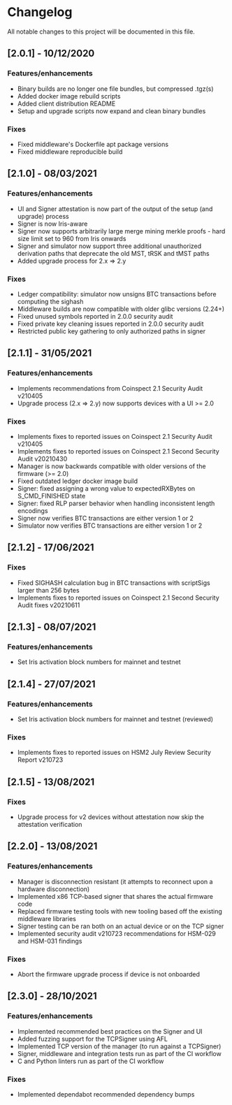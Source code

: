 # Changelog
All notable changes to this project will be documented in this file.

## [2.0.1] - 10/12/2020

### Features/enhancements

- Binary builds are no longer one file bundles, but compressed .tgz(s)
- Added docker image rebuild scripts
- Added client distribution README
- Setup and upgrade scripts now expand and clean binary bundles

### Fixes

- Fixed middleware's Dockerfile apt package versions
- Fixed middleware reproducible build

## [2.1.0] - 08/03/2021

### Features/enhancements

- UI and Signer attestation is now part of the output of the setup (and upgrade) process
- Signer is now Iris-aware
- Signer now supports arbitrarily large merge mining merkle proofs - hard size limit set to 960 from Iris onwards
- Signer and simulator now support three additional unauthorized derivation paths that deprecate the old MST, tRSK and tMST paths
- Added upgrade process for 2.x => 2.y

### Fixes

- Ledger compatibility: simulator now unsigns BTC transactions before computing the sighash 
- Middleware builds are now compatible with older glibc versions (2.24+)
- Fixed unused symbols reported in 2.0.0 security audit
- Fixed private key cleaning issues reported in 2.0.0 security audit
- Restricted public key gathering to only authorized paths in signer

## [2.1.1] - 31/05/2021

### Features/enhancements

- Implements recommendations from Coinspect 2.1 Security Audit v210405
- Upgrade process (2.x => 2.y) now supports devices with a UI >= 2.0

### Fixes

- Implements fixes to reported issues on Coinspect 2.1 Security Audit v210405
- Implements fixes to reported issues on Coinspect 2.1 Second Security Audit v20210430
- Manager is now backwards compatible with older versions of the firmware (>= 2.0)
- Fixed outdated ledger docker image build
- Signer: fixed assigning a wrong value to expectedRXBytes on S_CMD_FINISHED state
- Signer: fixed RLP parser behavior when handling inconsistent length encodings
- Signer now verifies BTC transactions are either version 1 or 2
- Simulator now verifies BTC transactions are either version 1 or 2

## [2.1.2] - 17/06/2021

### Fixes

- Fixed SIGHASH calculation bug in BTC transactions with scriptSigs larger than 256 bytes
- Implements fixes to reported issues on Coinspect 2.1 Second Security Audit fixes v20210611

## [2.1.3] - 08/07/2021

### Features/enhancements

- Set Iris activation block numbers for mainnet and testnet

## [2.1.4] - 27/07/2021

### Features/enhancements

- Set Iris activation block numbers for mainnet and testnet (reviewed)

### Fixes

- Implements fixes to reported issues on HSM2 July Review Security Report v210723

## [2.1.5] - 13/08/2021

### Fixes

- Upgrade process for v2 devices without attestation now skip the attestation verification

## [2.2.0] - 13/08/2021

### Features/enhancements

- Manager is disconnection resistant (it attempts to reconnect upon a hardware disconnection)
- Implemented x86 TCP-based signer that shares the actual firmware code
- Replaced firmware testing tools with new tooling based off the existing middleware libraries
- Signer testing can be ran both on an actual device or on the TCP signer
- Implemented security audit v210723 recommendations for HSM-029 and HSM-031 findings

### Fixes

- Abort the firmware upgrade process if device is not onboarded

## [2.3.0] - 28/10/2021

### Features/enhancements

- Implemented recommended best practices on the Signer and UI
- Added fuzzing support for the TCPSigner using AFL
- Implemented TCP version of the manager (to run against a TCPSigner)
- Signer, middleware and integration tests run as part of the CI workflow
- C and Python linters run as part of the CI workflow

### Fixes

- Implemented dependabot recommended dependency bumps